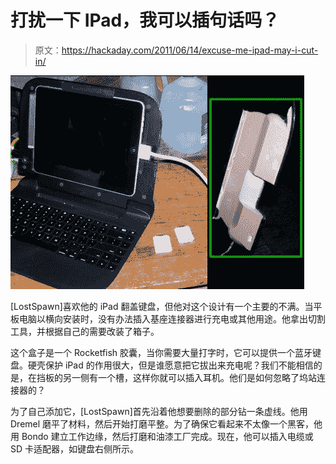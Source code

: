 # 打扰一下 IPad，我可以插句话吗？

> 原文：<https://hackaday.com/2011/06/14/excuse-me-ipad-may-i-cut-in/>

![](img/bbfde7bbb0360737355b94af5fdcfc83.png "charging-slot-added-to-iPad-dock")

[LostSpawn]喜欢他的 iPad 翻盖键盘，但他对这个设计有一个主要的不满。当平板电脑以横向安装时，没有办法插入基座连接器进行充电或其他用途。他拿出切割工具，并根据自己的需要改装了箱子。

这个盒子是一个 Rocketfish 胶囊，当你需要大量打字时，它可以提供一个蓝牙键盘。硬壳保护 iPad 的作用很大，但是谁愿意把它拔出来充电呢？我们不能相信的是，在挡板的另一侧有一个槽，这样你就可以插入耳机。他们是如何忽略了坞站连接器的？

为了自己添加它，[LostSpawn]首先沿着他想要删除的部分钻一条虚线。他用 Dremel 磨平了材料，然后开始打磨平整。为了确保它看起来不太像一个黑客，他用 Bondo 建立工作边缘，然后打磨和油漆工厂完成。现在，他可以插入电缆或 SD 卡适配器，如键盘右侧所示。